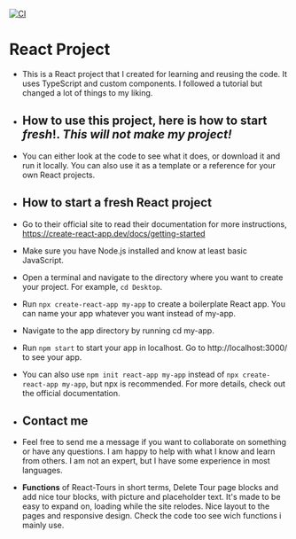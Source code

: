 [![CI](https://github.com/dink42/React-Tours/actions/workflows/blank.yml/badge.svg)](https://github.com/dink42/React-Tours/actions/workflows/blank.yml)

# React Project
+ This is a React project that I created for learning and reusing the code. It uses TypeScript and custom components. I followed a tutorial but changed a lot of things to my liking.

+ ## How to use this project, here is how to start ***fresh***!. <em>This will not make my project!</em>
+ You can either look at the code to see what it does, or download it and run it locally. You can also use it as a template or a reference for your own React projects.

+ ## How to start a fresh React project
+ Go to their official site to read their documentation for more instructions, https://create-react-app.dev/docs/getting-started

+ Make sure you have Node.js installed and know at least basic JavaScript.
+ Open a terminal and navigate to the directory where you want to create your project. For example, <code>cd Desktop</code>.
+ Run <code>npx create-react-app my-app</code> to create a boilerplate React app. You can name your app whatever you want instead of my-app.
+ Navigate to the app directory by running cd my-app.
+ Run <code>npm start</code> to start your app in localhost. Go to http://localhost:3000/ to see your app.
+ You can also use <code>npm init react-app my-app</code> instead of <code>npx create-react-app my-app</code>, but npx is recommended. For more details, check out the official documentation.

+ ## Contact me
+ Feel free to send me a message if you want to collaborate on something or have any questions. I am happy to help with what I know and learn from others. I am not an expert, but I have some experience in most languages.

+ **Functions** of React-Tours in short terms, Delete Tour page blocks and add nice tour blocks, with picture and placeholder text. It's made to be easy to expand on, loading while the site relodes. Nice layout to the pages and responsive design. Check the code too see wich functions i mainly use.
